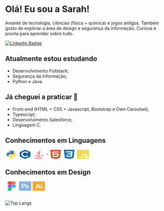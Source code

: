 # Olá! Eu sou a Sarah!

Amante de tecnologia, ciências (física + química) e jogos antigos. Também gosto de explorar a área de design e segurança da informação. Curiosa e pronta para aprender sobre tudo.



[![Linkedin Badge](https://img.shields.io/badge/-Sarah%20Soares-6633cc?style=flat-square&logo=Linkedin&logoColor=white&link=https://www.linkedin.com/in/sarah-soares-gs/)](https://www.linkedin.com/in/sarah-soares-gs/) 


## Atualmente estou estudando
 - Desenvolvimento Fullstack;
 - Segurança da Informação;
 - Python e Java.

## Já cheguei a praticar 👀
- Front-end (HTML + CSS + Javascript, Bootstrap e Own Caroulsel);
- Typescript;
- Desenvolvimento Salesforce;
- Linguagem C.

## Conhecimentos em Linguagens
 <img align="center" height="30" width="40" src="https://raw.githubusercontent.com/devicons/devicon/master/icons/python/python-original.svg"> <img align="center" height="30" width="40" src="https://raw.githubusercontent.com/devicons/devicon/master/icons/c/c-plain.svg">  <img align="center" height="30" width="40" src="https://raw.githubusercontent.com/devicons/devicon/master/icons/java/java-plain.svg"> - <img align="center" height="30" width="40" src="https://raw.githubusercontent.com/devicons/devicon/master/icons/html5/html5-plain.svg">  <img align="center" height="30" width="40" src="https://raw.githubusercontent.com/devicons/devicon/master/icons/css3/css3-plain.svg"> <img align="center" height="30" width="40" src="https://raw.githubusercontent.com/devicons/devicon/master/icons/javascript/javascript-plain.svg"> 
 
## Conhecimentos em Design
<img align="center" height="30" width="40" src="https://raw.githubusercontent.com/devicons/devicon/master/icons/figma/figma-original.svg"> <img align="center" height="30" width="40" src="https://raw.githubusercontent.com/devicons/devicon/master/icons/photoshop/photoshop-plain.svg"> <img align="center" height="30" width="40" src="https://raw.githubusercontent.com/devicons/devicon/master/icons/illustrator/illustrator-plain.svg"> 


<br> ![Top Langs](https://github-readme-stats.vercel.app/api/top-langs/?username=sarahsoaressilva&layout=compact)


